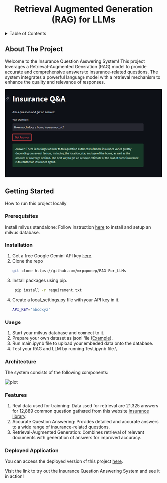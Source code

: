 <h1 align="center">Retrieval Augmented Generation (RAG) for LLMs</h3>

<details>
  <summary>Table of Contents</summary>
  <ol>
    <li>
      <a href="#about-the-project">About The Project</a>
    </li>
    <li>
      <a href="#getting-started">Getting Started</a>
      <ul>
        <li><a href="#prerequisites">Prerequisites</a></li>
        <li><a href="#installation">Installation</a></li>
      </ul>
    </li>
    <li><a href="#usage">Usage</a></li>
    <li><a href="#architecture ">Architecture </a></li>
    <li><a href="#feature">Features</a></li>
    <li><a href="#deployed-application">Deployed Application</a></li>
  </ol>
</details>

<!-- ABOUT THE PROJECT -->
## About The Project
Welcome to the Insurance Question Answering System! This project leverages a Retrieval-Augmented Generation (RAG) model to provide accurate and comprehensive answers to insurance-related questions. The system integrates a powerful language model with a retrieval mechanism to enhance the quality and relevance of responses.


![plot](/Misc/Prj_screenshot.png)


<!-- GETTING STARTED -->
## Getting Started

How to run this project locally

### Prerequisites

Install milvus standalone: Follow instruction [here](https://milvus.io/docs/install_standalone-docker.md) to install and setup an milvus database.

### Installation

1. Get a free Google Gemini API key [here](https://ai.google.dev/).
2. Clone the repo
   ```sh
   git clone https://github.com/mrpoponep/RAG-For_LLMs
   ```
3. Install packages using pip.
   ```sh
    pip install -r requirement.txt
    ```
4. Create a local_settings.py file with your API key in it.
    ```sh
    API_KEY='abcdxyz'
    ```

### Usage
1. Start your milvus database and connect to it.
2. Prepare your own dataset as jsonl file ([Example](/Misc/Example_data.jsonl)).
3. Run main.ipynb file to upload your embeded data onto the database.
4. Test your RAG and LLM by running Test.ipynb file.\

### Architecture 
The system consists of the following components:


![plot](/Misc/RAG_diagram.png)

### Features
1. Real data used for trainning: Data used for retrieval are 21,325 answers for 12,889 common question gathered from this website [insurance library](https://www.insurancelibrary.com/).
2. Accurate Question Answering: Provides detailed and accurate answers to a wide range of insurance-related questions.
3. Retrieval-Augmented Generation: Combines retrieval of relevant documents with generation of answers for improved accuracy.

### Deployed Application
You can access the deployed version of this project [here](https://rag-for-llm.streamlit.app/).

Visit the link to try out the Insurance Question Answering System and see it in action!